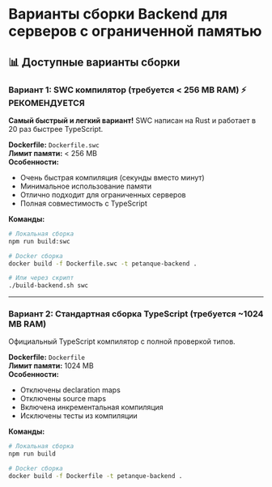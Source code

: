 # Варианты сборки Backend для серверов с ограниченной памятью

## 📊 Доступные варианты сборки

### Вариант 1: SWC компилятор (требуется < 256 MB RAM) ⚡ РЕКОМЕНДУЕТСЯ

**Самый быстрый и легкий вариант!** SWC написан на Rust и работает в 20 раз быстрее TypeScript.

**Dockerfile:** `Dockerfile.swc`  
**Лимит памяти:** < 256 MB  
**Особенности:**

- Очень быстрая компиляция (секунды вместо минут)
- Минимальное использование памяти
- Отлично подходит для ограниченных серверов
- Полная совместимость с TypeScript

**Команды:**

```bash
# Локальная сборка
npm run build:swc

# Docker сборка
docker build -f Dockerfile.swc -t petanque-backend .

# Или через скрипт
./build-backend.sh swc
```

---

### Вариант 2: Стандартная сборка TypeScript (требуется ~1024 MB RAM)

Официальный TypeScript компилятор с полной проверкой типов.

**Dockerfile:** `Dockerfile`  
**Лимит памяти:** 1024 MB  
**Особенности:**

- Отключены declaration maps
- Отключены source maps
- Включена инкрементальная компиляция
- Исключены тесты из компиляции

**Команды:**

```bash
# Локальная сборка
npm run build

# Docker сборка
docker build -f Dockerfile -t petanque-backend .
```

